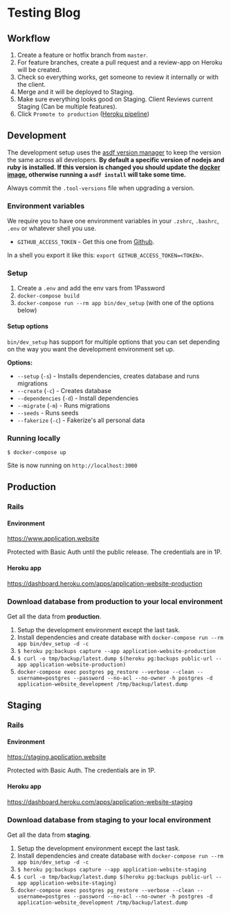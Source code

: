 # Testing Blog

## Workflow

1. Create a feature or hotfix branch from `master`.
2. For feature branches, create a pull request and a review-app on Heroku will be created.
3. Check so everything works, get someone to review it internally or with the client.
4. Merge and it will be deployed to Staging.
5. Make sure everything looks good on Staging. Client Reviews current Staging (Can be multiple features).
6. Click `Promote to production` ([Heroku pipeline](https://dashboard.heroku.com/pipelines))

## Development

The development setup uses the [asdf version manager](https://asdf-vm.com) to keep the version the same across all developers. **By default a specific version of nodejs and ruby is installed. If this version is changed you should update the [docker image](https://github.com/oddcamp/asdf-docker), otherwise running a `asdf install` will take some time.**

Always commit the `.tool-versions` file when upgrading a version.

### Environment variables

We require you to have one environment variables in your `.zshrc`, `.bashrc`, `.env` or whatever shell you use.

- `GITHUB_ACCESS_TOKEN` - Get this one from [Github](https://github.com/settings/tokens/).

In a shell you export it like this: `export GITHUB_ACCESS_TOKEN=<TOKEN>`.

### Setup

1. Create a `.env` and add the env vars from 1Password
2. `docker-compose build`
3. `docker-compose run --rm app bin/dev_setup` (with one of the options below)

#### Setup options

`bin/dev_setup` has support for multiple options that you can set depending on the way you want the development environment set up.

**Options:**

- `--setup` (`-s`) - Installs dependencies, creates database and runs migrations
- `--create` (`-c`) - Creates database
- `--dependencies` (`-d`) - Install dependencies
- `--migrate` (`-m`) - Runs migrations
- `--seeds` - Runs seeds
- `--fakerize` (`-c`) - Fakerize's all personal data

### Running locally

```
$ docker-compose up
```

Site is now running on `http://localhost:3000`

## Production

### Rails

#### Environment

https://www.application.website

Protected with Basic Auth until the public release. The credentials are in 1P.

#### Heroku app

https://dashboard.heroku.com/apps/application-website-production

### Download database from production to your local environment

Get all the data from **production**.

1. Setup the development environment except the last task.
2. Install dependencies and create database with `docker-compose run --rm app bin/dev_setup -d -c`
3. `$ heroku pg:backups capture --app application-website-production`
4. `$ curl -o tmp/backup/latest.dump $(heroku pg:backups public-url --app application-website-production)`
5. `docker-compose exec postgres pg_restore --verbose --clean --username=postgres --password --no-acl --no-owner -h postgres -d application-website_development /tmp/backup/latest.dump`

## Staging

### Rails

#### Environment

https://staging.application.website

Protected with Basic Auth. The credentials are in 1P.

#### Heroku app

https://dashboard.heroku.com/apps/application-website-staging

### Download database from staging to your local environment

Get all the data from **staging**.

1. Setup the development environment except the last task.
2. Install dependencies and create database with `docker-compose run --rm app bin/dev_setup -d -c`
3. `$ heroku pg:backups capture --app application-website-staging`
4. `$ curl -o tmp/backup/latest.dump $(heroku pg:backups public-url --app application-website-staging)`
5. `docker-compose exec postgres pg_restore --verbose --clean --username=postgres --password --no-acl --no-owner -h postgres -d application-website_development /tmp/backup/latest.dump`
